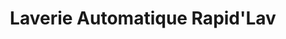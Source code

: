 ---
title: "Laverie Automatique Rapid'Lav"
url: /dax/laverie-automatique-rapidlav/
shop: Wäscherei
---